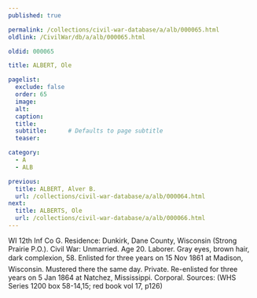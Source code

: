 ```yaml
---
published: true

permalink: /collections/civil-war-database/a/alb/000065.html
oldlink: /CivilWar/db/a/alb/000065.html

oldid: 000065

title: ALBERT, Ole

pagelist:
  exclude: false
  order: 65
  image: 
  alt:
  caption:
  title:
  subtitle:      # Defaults to page subtitle
  teaser:

category: 
  - A 
  - ALB

previous:
  title: ALBERT, Alver B.
  url: /collections/civil-war-database/a/alb/000064.html  
next:
  title: ALBERTS, Ole
  url: /collections/civil-war-database/a/alb/000066.html   
---
```

WI 12th Inf Co G. Residence: Dunkirk, Dane County, Wisconsin (Strong Prairie P.O.). Civil War: Unmarried. Age 20. Laborer. Gray eyes, brown hair, dark complexion, 5&#146;8&#148;. Enlisted for three years on 15 Nov 1861 at Madison, Wisconsin. Mustered there the same day. Private. Re-enlisted for three years on 5 Jan 1864 at Natchez, Mississippi. Corporal. Sources: (WHS Series 1200 box 58-14,15; red book vol 17, p126)